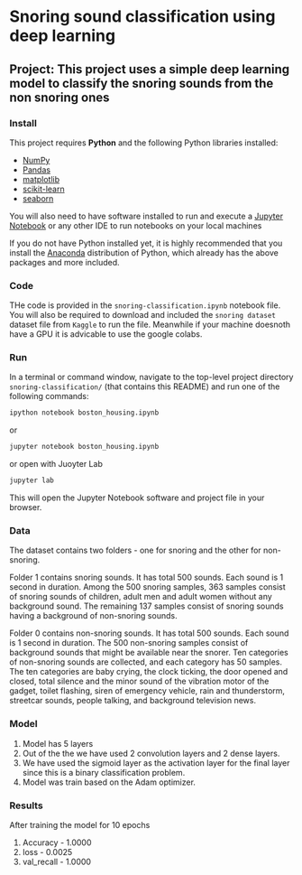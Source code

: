 # Snoring sound classification using deep learning
## Project: This project uses a simple deep learning model to classify the snoring sounds from the non snoring ones

### Install

This project requires **Python** and the following Python libraries installed:

- [NumPy](http://www.numpy.org/)
- [Pandas](http://pandas.pydata.org/)
- [matplotlib](http://matplotlib.org/)
- [scikit-learn](http://scikit-learn.org/stable/)
- [seaborn](https://seaborn.pydata.org/)

You will also need to have software installed to run and execute a [Jupyter Notebook](http://jupyter.org/install.html) or any other IDE to run notebooks on your local machines

If you do not have Python installed yet, it is highly recommended that you install the [Anaconda](https://www.anaconda.com/download/) distribution of Python, which already has the above packages and more included. 

### Code

THe code is provided in the `snoring-classification.ipynb` notebook file. You will also be required to download and included the `snoring dataset` dataset file from `Kaggle` to run the file. Meanwhile if your machine doesnoth have a GPU it is advicable to use the google colabs.


### Run

In a terminal or command window, navigate to the top-level project directory `snoring-classification/` (that contains this README) and run one of the following commands:

```bash
ipython notebook boston_housing.ipynb
```  
or
```bash
jupyter notebook boston_housing.ipynb
```
or open with Juoyter Lab
```bash
jupyter lab
```

This will open the Jupyter Notebook software and project file in your browser.

### Data
The dataset contains two folders - one for snoring and the other for non-snoring.

Folder 1 contains snoring sounds. It has total 500 sounds. Each sound is 1 second in duration.
Among the 500 snoring samples, 363 samples consist of snoring sounds of children, adult men and adult women without any background sound. The remaining 137 samples consist of snoring sounds having a background of non-snoring sounds.

Folder 0 contains non-snoring sounds. It has total 500 sounds. Each sound is 1 second in duration.
The 500 non-snoring samples consist of background sounds that might be available near the snorer. Ten categories of non-snoring sounds are collected, and each category has 50 samples. The ten categories are baby crying, the clock ticking, the door opened and closed, total silence and the minor sound of the vibration motor of the gadget, toilet flashing, siren of emergency vehicle, rain and thunderstorm, streetcar sounds, people talking, and background television news.


### Model
1.  Model has 5 layers
2.  Out of the the we have used 2 convolution layers and 2 dense layers.
3.  We have used the sigmoid layer as the activation layer for the final layer since this is a binary classification problem.
4.  Model was train based on the Adam optimizer.



### Results
After training the model for 10 epochs
1.  Accuracy - 1.0000
2.  loss -  0.0025
3.  val_recall - 1.0000


